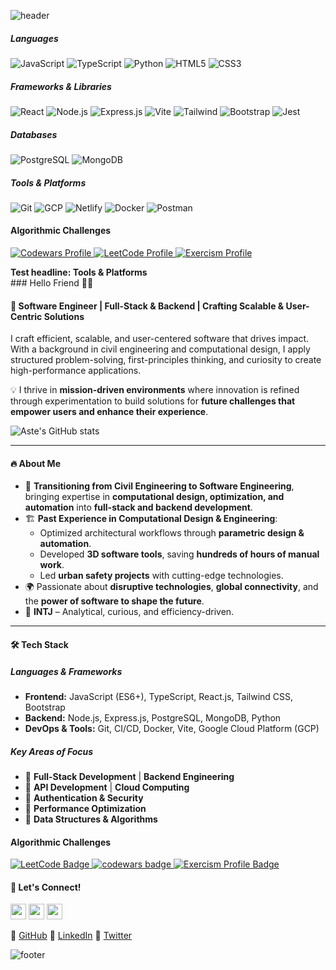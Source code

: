 ![header](https://capsule-render.vercel.app/api?type=rect&fontAlignY=20&height=150&color=0:43cea2,100:185a9d&fontColor=ffffff&animation=fadeIn&fontSize=24&text=Aste%20Ploug%20Henriksen&desc=Software%20Engineer%20|%20Full-Stack&descAlignY=38&descSize=16)

##### Languages
![JavaScript](https://img.shields.io/badge/-JavaScript-F7DF1E?style=flat-square&logo=javascript&logoColor=white)
![TypeScript](https://img.shields.io/badge/-TypeScript-3178C6?style=flat-square&logo=typescript&logoColor=white)
![Python](https://img.shields.io/badge/-Python-3776AB?style=flat-square&logo=python&logoColor=white)
![HTML5](https://img.shields.io/badge/-HTML5-E34F26?style=flat-square&logo=html5&logoColor=white)
![CSS3](https://img.shields.io/badge/-CSS3-1572B6?style=flat-square&logo=css3&logoColor=white)

##### Frameworks & Libraries
![React](https://img.shields.io/badge/-React-61DAFB?style=flat-square&logo=react&logoColor=white)
![Node.js](https://img.shields.io/badge/-Node.js-339933?style=flat-square&logo=node.js&logoColor=white)
![Express.js](https://img.shields.io/badge/-Express.js-000000?style=flat-square&logo=express&logoColor=white)
![Vite](https://img.shields.io/badge/-Vite-646CFF?style=flat-square&logo=vite&logoColor=white)
![Tailwind](https://img.shields.io/badge/-Tailwind-06B6D4?style=flat-square&logo=tailwind-css&logoColor=white)
![Bootstrap](https://img.shields.io/badge/-Bootstrap-7952B3?style=flat-square&logo=bootstrap&logoColor=white)
![Jest](https://img.shields.io/badge/-Jest-9a405b?style=flat-square&logo=jest&logoColor=white)

##### Databases
![PostgreSQL](https://img.shields.io/badge/-PostgreSQL-4169E1?style=flat-square&logo=postgresql&logoColor=white)
![MongoDB](https://img.shields.io/badge/-MongoDB-47A248?style=flat-square&logo=mongodb&logoColor=white)


##### Tools & Platforms

![Git](https://img.shields.io/badge/-Git-F05032?style=flat-square&logo=git&logoColor=white)
![GCP](https://img.shields.io/badge/-GCP-4285F4?style=flat-square&logo=google-cloud&logoColor=white)
![Netlify](https://img.shields.io/badge/-Netlify-00C7B7?style=flat-square&logo=netlify&logoColor=white)
![Docker](https://img.shields.io/badge/-Docker-2496ED?style=flat-square&logo=docker&logoColor=white)
![Postman](https://img.shields.io/badge/-Postman-FF6C37?style=flat-square&logo=postman&logoColor=white)





#### Algorithmic Challenges



<p align="left">
<a href="https://www.codewars.com/users/asteploug">
  <img
    src="https://img.shields.io/badge/Codewars-Profile-B1361E?style=flat-square&logo=codewars&logoColor=white"
    alt="Codewars Profile"
  />
</a>
<a href="https://leetcode.com/u/asteploug/">
  <img
    src="https://img.shields.io/badge/LeetCode-Profile-FFA116?style=flat-square&logo=leetcode&logoColor=white"
    alt="LeetCode Profile"
  />
</a>

<a href="https://exercism.org/profiles/Aste-5413">
  <img
    src="https://img.shields.io/badge/exercism-Profile-5C1CAC?style=flat-square&logo=exercism&logoColor=white"
    alt="Exercism Profile"
  />
</a>

</p>

<!-- 

##### Reach Out
![Email](https://img.shields.io/badge/-Email-D14836?style=flat-square&logo=gmail&logoColor=white)
![Website](https://img.shields.io/badge/-Website-000000?style=flat-square&logo=samsclub&logoColor=white)
![Bluesky](https://img.shields.io/badge/-Bluesky-0085FF?style=flat-square&logo=bluesky&logoColor=white)
![X](https://img.shields.io/badge/-Twitter-000000?style=flat-square&logo=x&logoColor=white)
![GitHub](https://img.shields.io/badge/-GitHub-181717?style=flat-square&logo=github&logoColor=white)

-->


<h4 style="margin:0;padding:0;">Test headline: Tools & Platforms</h4>
### Hello Friend 👋🏽

#### 🚀 Software Engineer | Full-Stack & Backend | Crafting Scalable & User-Centric Solutions  

I craft efficient, scalable, and user-centered software that drives impact. With a background in civil engineering and computational design, I apply structured problem-solving, first-principles thinking, and curiosity to create high-performance applications.

💡 I thrive in **mission-driven environments** where innovation is refined through experimentation to build solutions for **future challenges that empower users and enhance their experience**.

![Aste's GitHub stats](https://github-readme-stats.vercel.app/api?username=aste&theme=dark&show_icons=true)


---

#### 🔥 About Me

- 🎯 **Transitioning from Civil Engineering to Software Engineering**, bringing expertise in **computational design, optimization, and automation** into **full-stack and backend development**.
- 🏗 **Past Experience in Computational Design & Engineering**:
  - Optimized architectural workflows through **parametric design & automation**.
  - Developed **3D software tools**, saving **hundreds of hours of manual work**.
  - Led **urban safety projects** with cutting-edge technologies.
- 🌍 Passionate about **disruptive technologies**, **global connectivity**, and the **power of software to shape the future**.
- 🧠 **INTJ** – Analytical, curious, and efficiency-driven.

---

#### 🛠️ Tech Stack

##### **Languages & Frameworks**
- **Frontend:** JavaScript (ES6+), TypeScript, React.js, Tailwind CSS, Bootstrap
- **Backend:** Node.js, Express.js, PostgreSQL, MongoDB, Python
- **DevOps & Tools:** Git, CI/CD, Docker, Vite, Google Cloud Platform (GCP)

##### **Key Areas of Focus**
- 🔹 **Full-Stack Development** | **Backend Engineering**
- 🔹 **API Development** | **Cloud Computing**
- 🔹 **Authentication & Security**
- 🔹 **Performance Optimization**
- 🔹 **Data Structures & Algorithms**


#### Algorithmic Challenges

<p align="left">
  <a href="https://leetcode.com/u/asteploug/">
    <img
      src="https://img.shields.io/badge/dynamic/json?style=flat&labelColor=black&color=%23ffa116&lKey Areas of Focusabel=Ranking&query=ranking&url=https%3A%2F%2Fleetcode-badge.vercel.app%2Fapi%2Fusers%2Fasteploug&logo=leetcode&logoColor=yellow"
      alt="LeetCode Badge"
    />
  </a>
  <a href="https://www.codewars.com/users/asteploug">
    <img
      src="https://www.codewars.com/users/asteploug/badges/micro"
      alt="codewars badge"
    />
  </a>
  <a href="https://exercism.org/profiles/Aste-5413">
    <img
      src="https://img.shields.io/badge/Exercism-Profile-5C1CAC?logo=exercism&logoColor=white"
      alt="Exercism Profile Badge"
    />
  </a>
</p>

#### 🚀 Let's Connect!

<p align="left">
  <a href="https://bsky.app/profile/asteploug.bsky.social"
    ><img
      src="https://img.shields.io/badge/Bluesky-0285FF?style=for-the-badge&logo=Bluesky&logoColor=white"
      height="25" /></a
  > <a href="https://www.linkedin.com/in/yash-sahijwani-b36aa3149/"
    ><img
      src="https://img.shields.io/badge/linkedin-%230077B5.svg?&style=for-the-badge&logo=linkedin&logoColor=white"
      height="25"
  /></a>
  <a href="https://www.instagram.com/yash_sahijwani/"
    ><img
      src="https://img.shields.io/badge/instagram-%23E4405F.svg?&style=for-the-badge&logo=instagram&logoColor=white"
      height="25"
  /></a>
</p>

🔗 [GitHub](https://github.com/yourusername) 
🔗 [LinkedIn](https://www.linkedin.com/in/yourprofile)
🔗 [Twitter](https://twitter.com/yourhandle)

![footer](https://capsule-render.vercel.app/api?section=footer&type=waving&height=100&color=0:43cea2,100:185a9d)

<!--

I craft efficient, scalable and user-centered software that drives impact. Blending engineering expertise with entrepreneurial experience, I apply structured problem-solving, first-principle thinking and curiosity to create intuitive, high-performance applications. I thrive in mission-driven environments where innovation is refined through experimentation to build solutions for future challenges that empower users and enhance their experience.


2. Neon Sunset (ambient_gradient)
&color=0:feac5e,50:c779d0,100:4bc0c8

3. Ocean Blue
&color=0:43cea2,100:185a9d

![Profile Visitors](https://visitor-badge.glitch.me/badge?page_id=aste)

**aste/aste** is a ✨ _special_ ✨ repository because its `README.md` (this file) appears on your GitHub profile.

Here are some ideas to get you started:

- 🔭 I’m currently working on ...
- 🌱 I’m currently learning ...
- 👯 I’m looking to collaborate on ...
- 🤔 I’m looking for help with ...
- 💬 Ask me about ...
- 📫 How to reach me: ...
- 😄 Pronouns: ...
- ⚡ Fun fact: ...
-->
